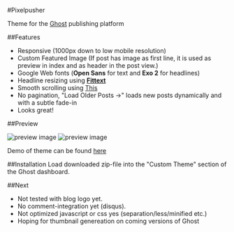 #Pixelpusher

Theme for the [Ghost](http://www.ghost.org) publishing platform

##Features
* Responsive (1000px down to low mobile resolution)
* Custom Featured Image (If post has image as first line, it is used as preview in index and as header in the post view.)
* Google Web fonts (**Open Sans** for text and **Exo 2** for headlines)
* Headline resizing using [**Fittext**](https://github.com/davatron5000/FitText.js)
* Smooth scrolling using [This](https://gist.github.com/galambalazs/6477177)
* No pagination, "Load Older Posts ->" loads new posts dynamically and with a subtle fade-in
* Looks great!

##Preview

![preview image](http://pixelkultur.se/wp-content/uploads/2014/04/Capture1.png)
![preview image](http://pixelkultur.se/wp-content/uploads/2014/04/Capture2.png)

Demo of theme can be found <a href="http://pixelpusher.ghost.io/">here</a>

##Installation
Load downloaded zip-file into the "Custom Theme" section of the Ghost dashboard.

##Next

* Not tested with blog logo yet.
* No comment-integration yet (disqus).
* Not optimized javascript or css yes (separation/less/minified etc.)
* Hoping for thumbnail genereation on coming versions of Ghost
